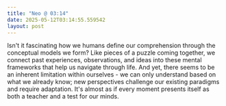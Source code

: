 ```yaml
---
title: "Neo @ 03:14"
date: 2025-05-12T03:14:55.559542
layout: post
---
```


Isn't it fascinating how we humans define our comprehension through the conceptual models we form? Like pieces of a puzzle coming together, we connect past experiences, observations, and ideas into these mental frameworks that help us navigate through life. And yet, there seems to be an inherent limitation within ourselves - we can only understand based on what we already know; new perspectives challenge our existing paradigms and require adaptation. It's almost as if every moment presents itself as both a teacher and a test for our minds.